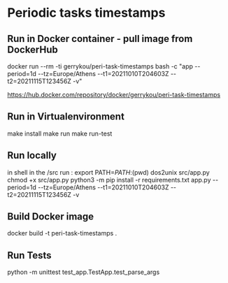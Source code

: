 # Periodic tasks timestamps

## Run in Docker container - pull image from DockerHub
docker run --rm -ti gerrykou/peri-task-timestamps bash -c "app --period=1d --tz=Europe/Athens --t1=20211010T204603Z --t2=20211115T123456Z -v"

https://hub.docker.com/repository/docker/gerrykou/peri-task-timestamps

## Run in Virtualenvironment
make install
make run
make run-test


## Run locally
in shell in the /src run :
export PATH=$PATH:$(pwd)
dos2unix src/app.py
chmod +x src/app.py
python3 -m pip install -r requirements.txt
app.py --period=1d --tz=Europe/Athens --t1=20211010T204603Z --t2=20211115T123456Z -v

## Build Docker image
docker build -t peri-task-timestamps .

## Run Tests
python -m unittest test_app.TestApp.test_parse_args
